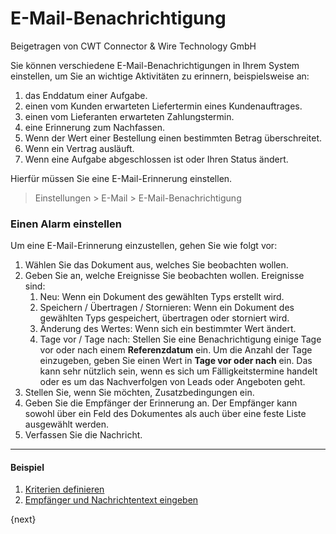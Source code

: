 # E-Mail-Benachrichtigung
<span class="text-muted contributed-by">Beigetragen von CWT Connector & Wire Technology GmbH</span>

Sie können verschiedene E-Mail-Benachrichtigungen in Ihrem System einstellen, um Sie an wichtige Aktivitäten zu erinnern, beispielsweise an:

1. das Enddatum einer Aufgabe.
2. einen vom Kunden erwarteten Liefertermin eines Kundenauftrages.
3. einen vom Lieferanten erwarteten Zahlungstermin.
4. eine Erinnerung zum Nachfassen.
5. Wenn der Wert einer Bestellung einen bestimmten Betrag überschreitet.
6. Wenn ein Vertrag ausläuft.
7. Wenn eine Aufgabe abgeschlossen ist oder Ihren Status ändert.

Hierfür müssen Sie eine E-Mail-Erinnerung einstellen.

> Einstellungen > E-Mail > E-Mail-Benachrichtigung

### Einen Alarm einstellen

Um eine E-Mail-Erinnerung einzustellen, gehen Sie wie folgt vor:

1. Wählen Sie das Dokument aus, welches Sie beobachten wollen.
2. Geben Sie an, welche Ereignisse Sie beobachten wollen. Ereignisse sind:
    1. Neu: Wenn ein Dokument des gewählten Typs erstellt wird.
    2. Speichern / Übertragen / Stornieren: Wenn ein Dokument des gewählten Typs gespeichert, übertragen oder storniert wird.
    3. Änderung des Wertes: Wenn sich ein bestimmter Wert ändert.
    4. Tage vor / Tage nach: Stellen Sie eine Benachrichtigung einige Tage vor oder nach einem **Referenzdatum** ein. Um die Anzahl der Tage einzugeben, geben Sie einen Wert in **Tage vor oder nach** ein. Das kann sehr nützlich sein, wenn es sich um Fälligkeitstermine handelt oder es um das Nachverfolgen von Leads oder Angeboten geht.
3. Stellen Sie, wenn Sie möchten, Zusatzbedingungen ein.
4. Geben Sie die Empfänger der Erinnerung an. Der Empfänger kann sowohl über ein Feld des Dokumentes als auch über eine feste Liste ausgewählt werden.
5. Verfassen Sie die Nachricht.

---

#### Beispiel
1. [Kriterien definieren](<img class="screenshot" src="{{docs_base_url}}/assets/img/setup/email/email-alert-1.png">)
2. [Empfänger und Nachrichtentext eingeben](<img class="screenshot" src="{{docs_base_url}}/assets/img/setup/email/email-alert-2.png">)

{next}
